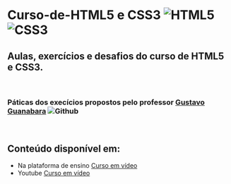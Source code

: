 # Curso-de-HTML5 e CSS3 ![HTML5](https://icons.iconarchive.com/icons/martz90/hex/32/html-5-icon.png) ![CSS3]( https://icons.iconarchive.com/icons/martz90/hex/32/css-3-icon.png)
  ## Aulas, exercícios e desafios do curso de HTML5 e CSS3.

  <br/>

  ### Páticas dos execícios propostos pelo professor [Gustavo Guanabara](https://github.com/gustavoguanabara/html-css) ![Github](https://icons.iconarchive.com/icons/papirus-team/papirus-apps/24/github-icon.png)
  
  <br/>

  ## Conteúdo disponível em:
  * Na plataforma de ensino [Curso em vídeo](https://www.cursoemvideo.com/meus-cursos/)
  * Youtube [Curso em vídeo](https://www.youtube.com/user/cursosemvideo)




